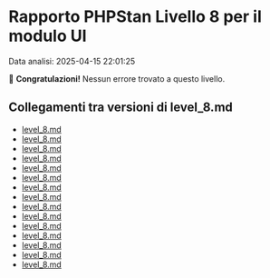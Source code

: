 # Rapporto PHPStan Livello 8 per il modulo UI

Data analisi: 2025-04-15 22:01:25

🎉 **Congratulazioni!** Nessun errore trovato a questo livello.

## Collegamenti tra versioni di level_8.md
* [level_8.md](laravel/Modules/Chart/docs/phpstan/level_8.md)
* [level_8.md](laravel/Modules/Reporting/docs/phpstan/level_8.md)
* [level_8.md](laravel/Modules/Gdpr/docs/phpstan/level_8.md)
* [level_8.md](laravel/Modules/Notify/docs/phpstan/level_8.md)
* [level_8.md](laravel/Modules/Xot/docs/phpstan/level_8.md)
* [level_8.md](laravel/Modules/Dental/docs/phpstan/level_8.md)
* [level_8.md](laravel/Modules/User/docs/phpstan/level_8.md)
* [level_8.md](laravel/Modules/UI/docs/phpstan/level_8.md)
* [level_8.md](laravel/Modules/Lang/docs/phpstan/level_8.md)
* [level_8.md](laravel/Modules/Job/docs/phpstan/level_8.md)
* [level_8.md](laravel/Modules/Media/docs/phpstan/level_8.md)
* [level_8.md](laravel/Modules/Tenant/docs/phpstan/level_8.md)
* [level_8.md](laravel/Modules/Activity/docs/phpstan/level_8.md)
* [level_8.md](laravel/Modules/Patient/docs/phpstan/level_8.md)
* [level_8.md](laravel/Modules/Cms/docs/phpstan/level_8.md)

